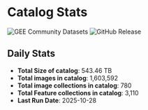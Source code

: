 # Catalog Stats

![GEE Community Datasets](https://img.shields.io/endpoint?url=https://gist.githubusercontent.com/samapriya/34bc0c1280d475d3a69e3b60a706226e/raw/community.json)
![GitHub Release](https://img.shields.io/github/v/release/samapriya/awesome-gee-community-datasets)

## Daily Stats

<!-- START_MARKER -->
* **Total Size of catalog**: 543.46 TB
* **Total images in catalog**: 1,603,592
* **Total image collections in catalog**: 780
* **Total Feature collections in catalog**: 3,110
* **Last Run Date**: 2025-10-28
<!-- END_MARKER -->
